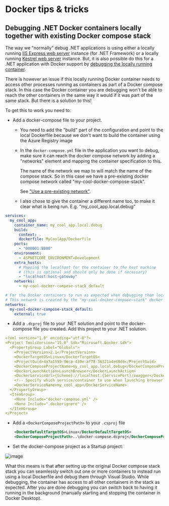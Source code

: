 # Docker tips & tricks

## Debugging .NET Docker containers locally together with existing Docker compose stack
The way we "normally" debug .NET applications is using either a locally running [IIS Express web server](https://learn.microsoft.com/en-us/iis/extensions/introduction-to-iis-express/iis-express-overview) instance (for .NET Framework) or a locally running [Kestrel web server](https://learn.microsoft.com/en-us/aspnet/core/fundamentals/servers/kestrel?view=aspnetcore-8.0) instance. But, it is also possible do this for a .NET application with Docker support by [debugging the locally running container](https://learn.microsoft.com/en-us/visualstudio/containers/edit-and-refresh?view=vs-2022).

There is however an issue if this locally running Docker container needs to access other processes running as containers as part of a Docker compose stack. In this case the Docker container you are debugging won't be able to reach the other containers in the same way it would if it was part of the same stack. But there is a solution to this!

To get this to work you need to:
- Add a docker-compose file to your project.
  - You need to add the "build" part of the configuration and point to the local Dockerfile because we don't want to build the container using the Azure Registry image 
  - In the `docker-compose.yml` file in the application you want to debug, make sure it can reach the docker compose network by adding a "networks" element and mapping the container specification to this. 

    The name of the network we map to will match the name of the compose stack. So in this case we have a pre-existing docker compose network called "my-cool-docker-compose-stack". 
    
    See ["Use a pre-existing network"](https://docs.docker.com/compose/how-tos/networking/#use-a-pre-existing-network).
  - I also chose to give the container a different name too, to make it clear what is being run. E.g. "my_cool_app.local.debug"

```yml
services:
  my_cool_app:
    container_name: my_cool_app.local.debug
    build:
      context: .
      dockerfile: MyCoolApp/Dockerfile
    ports:
      - "000001:8080"
    environment:
      - ASPNETCORE_ENVIRONMENT=Development
    extra_hosts:
      # Mapping the localhost for the container to the host machine
      # (this is optional and should only be done if necessary)
      - "localhost:host-gateway"
    networks:
      - my-cool-docker-compose-stack_default

# For the Docker containers to run as expected when debugging them locally we need to make sure that the "docker-compose-stack" network is reachable by the containers.
# This network is created by the "my-cool-docker-compose-stack" docker-compose stack (or whatever you choose to call it) and all other containers run on this network.
networks:
  my-cool-docker-compose-stack_default:
    external: true

```
- Add a `.dcproj` file to your .NET solution and point to the docker-compose file you created. Add this project to your .NET solution.

```yml
<?xml version="1.0" encoding="utf-8"?>
<Project ToolsVersion="15.0" Sdk="Microsoft.Docker.Sdk">
  <PropertyGroup Label="Globals">
    <ProjectVersion>2.1</ProjectVersion>
    <DockerTargetOS>Linux</DockerTargetOS>
    <ProjectGuid>4a7a1559-96ca-439e-af78-36321a4ed8dd</ProjectGuid>
    <DockerComposeProjectName>my_cool_app.local.debug</DockerComposeProjectName>
    <DockerLaunchAction>LaunchBrowser</DockerLaunchAction>
    <DockerServiceUrl>{Scheme}://localhost:{ServicePort}/swagger</DockerServiceUrl>
    <!-- Specify which service/container to use when launching browser -->
    <DockerServiceName>my_cool_app</DockerServiceName>
  </PropertyGroup>
  <ItemGroup>
    <None Include="docker-compose.yml" />
    <None Include=".dockerignore" />
  </ItemGroup>
</Project>
```

- Add a `<DockerComposeProjectPath>` to your `.csproj` file

```xml
    <DockerDefaultTargetOS>Linux</DockerDefaultTargetOS>
    <DockerComposeProjectPath>..\docker-compose.dcproj</DockerComposeProjectPath>
```

- Set the docker-compose project as a Startup project:

![image](https://github.com/user-attachments/assets/ac08dd86-d4f3-405d-ab37-a463a4e54ced)

What this means is that after setting up the original Docker compose stack stack you can seamlessly switch out one or more containers to instead run using a local Dockerfile and debug them through Visual Studio. While debugging, the container has access to all other containers in the stack as expected. After you are done debugging you can switch back to having it running in the background (manually starting and stopping the container in Docker Desktop).
